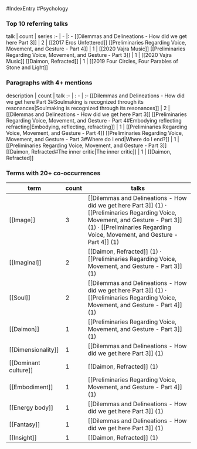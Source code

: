 #IndexEntry #Psychology

### Top 10 referring talks
talk | count | series
:- | - |: -
[[Dilemmas and Delineations - How did we get here Part 3]] | 2 | [[2017 Eros Unfettered]]
[[Preliminaries Regarding Voice, Movement, and Gesture - Part 4]] | 1 | [[2020 Vajra Music]]
[[Preliminaries Regarding Voice, Movement, and Gesture - Part 3]] | 1 | [[2020 Vajra Music]]
[[Daimon, Refracted]] | 1 | [[2019 Four Circles, Four Parables of Stone and Light]]

### Paragraphs with 4+ mentions
description | count | talk
:- | : - | :-
[[Dilemmas and Delineations - How did we get here Part 3#Soulmaking is recognized through its resonances\|Soulmaking is recognized through its resonances]] | 2 | [[Dilemmas and Delineations - How did we get here Part 3]]
[[Preliminaries Regarding Voice, Movement, and Gesture - Part 4#Embodying reflecting refracting\|Embodying, reflecting, refracting]] | 1 | [[Preliminaries Regarding Voice, Movement, and Gesture - Part 4]]
[[Preliminaries Regarding Voice, Movement, and Gesture - Part 3#Where do I end\|Where do I end?]] | 1 | [[Preliminaries Regarding Voice, Movement, and Gesture - Part 3]]
[[Daimon, Refracted#The inner critic\|The inner critic]] | 1 | [[Daimon, Refracted]]

### Terms with 20+ co-occurrences
term | count | talks
-|-|-
[[Image]] | 3 | <span class="counts">[[Dilemmas and Delineations - How did we get here Part 3]] (1) · [[Preliminaries Regarding Voice, Movement, and Gesture - Part 3]] (1) · [[Preliminaries Regarding Voice, Movement, and Gesture - Part 4]] (1)</span> 
[[Imaginal]] | 2 | <span class="counts">[[Daimon, Refracted]] (1) · [[Preliminaries Regarding Voice, Movement, and Gesture - Part 3]] (1)</span> 
[[Soul]] | 2 | <span class="counts">[[Dilemmas and Delineations - How did we get here Part 3]] (1) · [[Preliminaries Regarding Voice, Movement, and Gesture - Part 4]] (1)</span> 
[[Daimon]] | 1 | <span class="counts">[[Preliminaries Regarding Voice, Movement, and Gesture - Part 3]] (1)</span> 
[[Dimensionality]] | 1 | <span class="counts">[[Dilemmas and Delineations - How did we get here Part 3]] (1)</span> 
[[Dominant culture]] | 1 | <span class="counts">[[Daimon, Refracted]] (1)</span> 
[[Embodiment]] | 1 | <span class="counts">[[Preliminaries Regarding Voice, Movement, and Gesture - Part 4]] (1)</span> 
[[Energy body]] | 1 | <span class="counts">[[Dilemmas and Delineations - How did we get here Part 3]] (1)</span> 
[[Fantasy]] | 1 | <span class="counts">[[Dilemmas and Delineations - How did we get here Part 3]] (1)</span> 
[[Insight]] | 1 | <span class="counts">[[Daimon, Refracted]] (1)</span> 


